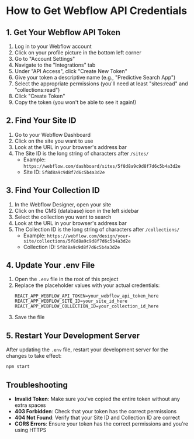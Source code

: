 # How to Get Webflow API Credentials

## 1. Get Your Webflow API Token

1. Log in to your Webflow account
2. Click on your profile picture in the bottom left corner
3. Go to "Account Settings"
4. Navigate to the "Integrations" tab
5. Under "API Access", click "Create New Token"
6. Give your token a descriptive name (e.g., "Predictive Search App")
7. Select the appropriate permissions (you'll need at least "sites:read" and "collections:read")
8. Click "Create Token"
9. Copy the token (you won't be able to see it again!)

## 2. Find Your Site ID

1. Go to your Webflow Dashboard
2. Click on the site you want to use
3. Look at the URL in your browser's address bar
4. The Site ID is the long string of characters after `/sites/`
   - Example: `https://webflow.com/dashboard/sites/5f8d8a9c9d8f7d6c5b4a3d2e`
   - Site ID: `5f8d8a9c9d8f7d6c5b4a3d2e`

## 3. Find Your Collection ID

1. In the Webflow Designer, open your site
2. Click on the CMS (database) icon in the left sidebar
3. Select the collection you want to search
4. Look at the URL in your browser's address bar
5. The Collection ID is the long string of characters after `/collections/`
   - Example: `https://webflow.com/design/your-site/collections/5f8d8a9c9d8f7d6c5b4a3d2e`
   - Collection ID: `5f8d8a9c9d8f7d6c5b4a3d2e`

## 4. Update Your .env File

1. Open the `.env` file in the root of this project
2. Replace the placeholder values with your actual credentials:
   ```
   REACT_APP_WEBFLOW_API_TOKEN=your_webflow_api_token_here
   REACT_APP_WEBFLOW_SITE_ID=your_site_id_here
   REACT_APP_WEBFLOW_COLLECTION_ID=your_collection_id_here
   ```
3. Save the file

## 5. Restart Your Development Server

After updating the `.env` file, restart your development server for the changes to take effect:

```bash
npm start
```

## Troubleshooting

- **Invalid Token**: Make sure you've copied the entire token without any extra spaces
- **403 Forbidden**: Check that your token has the correct permissions
- **404 Not Found**: Verify that your Site ID and Collection ID are correct
- **CORS Errors**: Ensure your token has the correct permissions and you're using HTTPS

